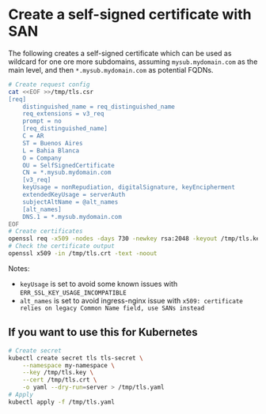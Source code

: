 # Create a self-signed certificate with SAN

The following creates a self-signed certificate which can be used as wildcard for one ore more subdomains, assuming `mysub.mydomain.com` as the main level, and then `*.mysub.mydomain.com` as potential FQDNs.

```bash
# Create request config
cat <<EOF >>/tmp/tls.csr
[req]
    distinguished_name = req_distinguished_name
    req_extensions = v3_req
    prompt = no
    [req_distinguished_name]
    C = AR
    ST = Buenos Aires
    L = Bahia Blanca
    O = Company
    OU = SelfSignedCertificate
    CN = *.mysub.mydomain.com
    [v3_req]
    keyUsage = nonRepudiation, digitalSignature, keyEncipherment
    extendedKeyUsage = serverAuth
    subjectAltName = @alt_names
    [alt_names]
    DNS.1 = *.mysub.mydomain.com
EOF
# Create certificates
openssl req -x509 -nodes -days 730 -newkey rsa:2048 -keyout /tmp/tls.key -out /tmp/tls.crt -config /tmp/tls.csr -extensions 'v3_req'
# Check the certificate output
openssl x509 -in /tmp/tls.crt -text -noout
```

Notes:

- `keyUsage` is set to avoid some known issues with `ERR_SSL_KEY_USAGE_INCOMPATIBLE`
- `alt_names` is set to avoid ingress-nginx issue with `x509: certificate relies on legacy Common Name field, use SANs instead`

## If you want to use this for Kubernetes

```bash
# Create secret
kubectl create secret tls tls-secret \
    --namespace my-namespace \
    --key /tmp/tls.key \
    --cert /tmp/tls.crt \
    -o yaml --dry-run=server > /tmp/tls.yaml
# Apply
kubectl apply -f /tmp/tls.yaml
```